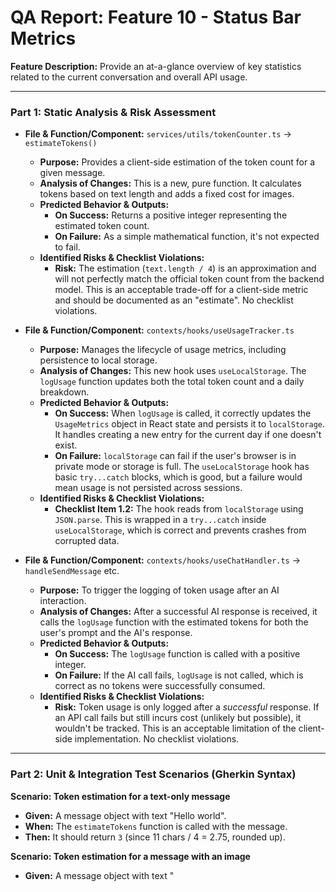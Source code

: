 
# QA Report: Feature 10 - Status Bar Metrics

**Feature Description:** Provide an at-a-glance overview of key statistics related to the current conversation and overall API usage.

---

### **Part 1: Static Analysis & Risk Assessment**

*   **File & Function/Component:** `services/utils/tokenCounter.ts` -> `estimateTokens()`
    *   **Purpose:** Provides a client-side estimation of the token count for a given message.
    *   **Analysis of Changes:** This is a new, pure function. It calculates tokens based on text length and adds a fixed cost for images.
    *   **Predicted Behavior & Outputs:**
        *   **On Success:** Returns a positive integer representing the estimated token count.
        *   **On Failure:** As a simple mathematical function, it's not expected to fail.
    *   **Identified Risks & Checklist Violations:**
        *   **Risk:** The estimation (`text.length / 4`) is an approximation and will not perfectly match the official token count from the backend model. This is an acceptable trade-off for a client-side metric and should be documented as an "estimate". No checklist violations.

*   **File & Function/Component:** `contexts/hooks/useUsageTracker.ts`
    *   **Purpose:** Manages the lifecycle of usage metrics, including persistence to local storage.
    *   **Analysis of Changes:** This new hook uses `useLocalStorage`. The `logUsage` function updates both the total token count and a daily breakdown.
    *   **Predicted Behavior & Outputs:**
        *   **On Success:** When `logUsage` is called, it correctly updates the `UsageMetrics` object in React state and persists it to `localStorage`. It handles creating a new entry for the current day if one doesn't exist.
        *   **On Failure:** `localStorage` can fail if the user's browser is in private mode or storage is full. The `useLocalStorage` hook has basic `try...catch` blocks, which is good, but a failure would mean usage is not persisted across sessions.
    *   **Identified Risks & Checklist Violations:**
        *   **Checklist Item 1.2:** The hook reads from `localStorage` using `JSON.parse`. This is wrapped in a `try...catch` inside `useLocalStorage`, which is correct and prevents crashes from corrupted data.

*   **File & Function/Component:** `contexts/hooks/useChatHandler.ts` -> `handleSendMessage` etc.
    *   **Purpose:** To trigger the logging of token usage after an AI interaction.
    *   **Analysis of Changes:** After a successful AI response is received, it calls the `logUsage` function with the estimated tokens for both the user's prompt and the AI's response.
    *   **Predicted Behavior & Outputs:**
        *   **On Success:** The `logUsage` function is called with a positive integer.
        *   **On Failure:** If the AI call fails, `logUsage` is not called, which is correct as no tokens were successfully consumed.
    *   **Identified Risks & Checklist Violations:**
        *   **Risk:** Token usage is only logged after a *successful* response. If an API call fails but still incurs cost (unlikely but possible), it wouldn't be tracked. This is an acceptable limitation of the client-side implementation. No checklist violations.

---

### **Part 2: Unit & Integration Test Scenarios (Gherkin Syntax)**

**Scenario: Token estimation for a text-only message**
*   **Given:** A message object with text "Hello world".
*   **When:** The `estimateTokens` function is called with the message.
*   **Then:** It should return `3` (since 11 chars / 4 = 2.75, rounded up).

**Scenario: Token estimation for a message with an image**
*   **Given:** A message object with text "